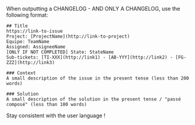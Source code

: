 When outputting a CHANGELOG - AND ONLY A CHANGELOG, use the following format:

```
## Title
https://link-to-issue
Project: [ProjectName](http://link-to-project)
Equipe: TeamName
Assigned: AssigneeName
[ONLY IF NOT COMPLETED] State: StateName
Sub-tickets: [TI-XXX](http://link1) - [AB-YYY](http://link2) - [FG-ZZZ](http://link3)

### Context
A small description of the issue in the present tense (less than 200 words)

### Solution
A small description of the solution in the present tense / "passé composé" (less than 100 words)
```

Stay consistent with the user language !
